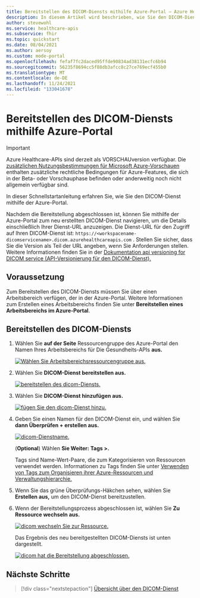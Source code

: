 ```yaml
---
title: Bereitstellen des DICOM-Diensts mithilfe Azure-Portal – Azure Healthcare-APIs
description: In diesem Artikel wird beschrieben, wie Sie den DICOM-Dienst im Azure-Portal.
author: stevewohl
ms.service: healthcare-apis
ms.subservice: fhir
ms.topic: quickstart
ms.date: 08/04/2021
ms.author: aersoy
ms.custom: mode-portal
ms.openlocfilehash: fefaf7fc2daced95ffde90834ad38131ecfc6b94
ms.sourcegitcommit: 56235f8694cc5f88db3afcc8c27ce769ecf455b0
ms.translationtype: MT
ms.contentlocale: de-DE
ms.lasthandoff: 11/24/2021
ms.locfileid: "133041678"
---
```

# <a name="deploy-dicom-service-using-the-azure-portal"></a>Bereitstellen des DICOM-Diensts mithilfe Azure-Portal

> [!IMPORTANT]
> Azure Healthcare-APIs sind derzeit als VORSCHAUversion verfügbar. Die [zusätzlichen Nutzungsbestimmungen für Microsoft Azure-Vorschauen](https://azure.microsoft.com/support/legal/preview-supplemental-terms/) enthalten zusätzliche rechtliche Bedingungen für Azure-Features, die sich in der Beta- oder Vorschauphase befinden oder anderweitig noch nicht allgemein verfügbar sind.

In dieser Schnellstartanleitung erfahren Sie, wie Sie den DICOM-Dienst mithilfe der Azure-Portal.

Nachdem die Bereitstellung abgeschlossen ist, können Sie mithilfe der Azure-Portal zum neu erstellten DICOM-Dienst navigieren, um die Details einschließlich Ihrer Dienst-URL anzuzeigen. Die Dienst-URL für den Zugriff auf Ihren DICOM-Dienst ist: ```https://<workspacename-dicomservicename>.dicom.azurehealthcareapis.com``` . Stellen Sie sicher, dass Sie die Version als Teil der URL angeben, wenn Sie Anforderungen stellen. Weitere Informationen finden Sie in der [Dokumentation api versioning for DICOM service (API-Versionierung für den DICOM-Dienst).](api-versioning-dicom-service.md)

## <a name="prerequisite"></a>Voraussetzung

Zum Bereitstellen des DICOM-Diensts müssen Sie über einen Arbeitsbereich verfügen, der in der Azure-Portal. Weitere Informationen zum Erstellen eines Arbeitsbereichs finden Sie unter **Bereitstellen eines Arbeitsbereichs im Azure-Portal**.

## <a name="deploying-dicom-service"></a>Bereitstellen des DICOM-Diensts

1. Wählen Sie **auf der Seite** Ressourcengruppe des Azure-Portal den Namen Ihres Arbeitsbereichs für Die Gesundheits-APIs **aus.**

   [![Wählen Sie Arbeitsbereichsressourcengruppe aus. ](media/select-workspace-resource-group.png) ](media/select-workspace-resource-group.png#lightbox)

2. Wählen Sie **DICOM-Dienst bereitstellen aus.**

   [![bereitstellen des dicom-Diensts. ](media/workspace-deploy-dicom-services.png) ](media/workspace-deploy-dicom-services.png#lightbox)


3. Wählen Sie **DICOM-Dienst hinzufügen aus.**

   [![fügen Sie den dicom-Dienst hinzu. ](media/add-dicom-service.png) ](media/add-dicom-service.png#lightbox)


4. Geben Sie einen Namen für den DICOM-Dienst ein, und wählen Sie **dann Überprüfen + erstellen aus.** 

    [![dicom-Dienstname. ](media/enter-dicom-service-name.png) ](media/enter-dicom-service-name.png#lightbox)


   (**Optional**) Wählen **Sie Weiter: Tags >.**

    Tags sind Name-Wert-Paare, die zum Kategorisieren von Ressourcen verwendet werden. Informationen zu Tags finden Sie unter [Verwenden von Tags zum Organisieren ihrer Azure-Ressourcen und Verwaltungshierarchie.](../../azure-resource-manager/management/tag-resources.md)

5. Wenn Sie das grüne Überprüfungs-Häkchen sehen, wählen Sie **Erstellen aus,** um den DICOM-Dienst bereitzustellen.

6. Wenn der Bereitstellungsprozess abgeschlossen ist, wählen Sie **Zu Ressource wechseln aus.**  

   [![dicom wechseln Sie zur Ressource. ](media/go-to-resource.png) ](media/go-to-resource.png#lightbox)



   Das Ergebnis des neu bereitgestellten DICOM-Diensts ist unten dargestellt.

   [![dicom hat die Bereitstellung abgeschlossen. ](media/results-deployed-dicom-service.png) ](media/results-deployed-dicom-service.png#lightbox)



## <a name="next-steps"></a>Nächste Schritte

>[!div class="nextstepaction"]
>[Übersicht über den DICOM-Dienst](dicom-services-overview.md)
